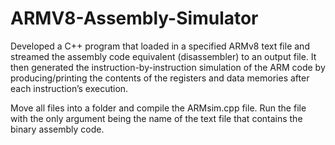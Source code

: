 # ARMV8-Assembly-Simulator
Developed a C++ program that loaded in a specified ARMv8 text file and streamed the assembly code equivalent (disassembler) to an output file. It then generated the instruction-by-instruction simulation of the ARM code by producing/printing the contents of the registers and data memories after each instruction’s execution.

Move all files into a folder and compile the ARMsim.cpp file. Run the file with the only argument being the name of the text file that contains the binary assembly code.
